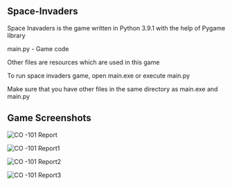 ## Space-Invaders

Space Inavaders is the game written in Python 3.9.1 with the help of Pygame library

main.py - Game code

Other files are resources which are used in this game

To run space invaders game, open main.exe or execute main.py

Make sure that you have other files in the same directory as main.exe and main.py

## Game Screenshots
![CO -101 Report](https://user-images.githubusercontent.com/75607847/177340482-b79bfa2e-49cf-49ac-a0d0-74ebd56f5405.jpg)

![CO -101 Report1](https://user-images.githubusercontent.com/75607847/177340499-f4add3ba-ea49-4134-8dce-53bda595e9f9.jpg)

![CO -101 Report2](https://user-images.githubusercontent.com/75607847/177340577-e01da09c-6287-4eae-92b7-a8c16d6d9fc5.jpg)

![CO -101 Report3](https://user-images.githubusercontent.com/75607847/177340599-df3b6739-fbac-4e33-a137-415b7465c975.jpg)
